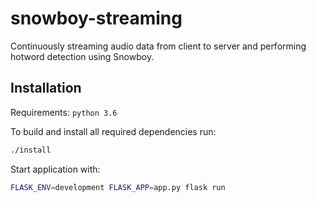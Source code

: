# snowboy-streaming

Continuously streaming audio data from client to server and performing hotword detection using Snowboy.

## Installation ##

Requirements: `python 3.6`

To build and install all required dependencies run:

```bash
./install
```

Start application with:

```bash
FLASK_ENV=development FLASK_APP=app.py flask run
```

